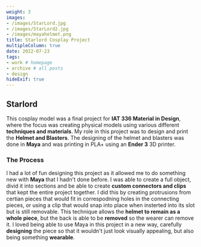 ```yaml
---
weight: 3
images:
- /images/StarLord.jpg
- /images/StarLord2.jpg
- /images/mayahelmet.png
title: Starlord Cosplay Project
multipleColumn: true
date: 2022-07-23
tags:
- work # homepage
- archive # all posts
- design
hideExif: true
---
```


## Starlord

This cosplay model was a final project for **IAT 336 Material in Design**, where the focus was creating physical models using various different **techniques and materials**. My role in this project was to design and print the **Helmet and Blasters**. The designing of the helmet and blasters was done in **Maya** and was printing in PLA+ using an **Ender 3** 3D printer.

### The Process

I had a lot of fun designing this project as it allowed me to do something new with **Maya** that I hadn't done before. I was able to create a full object, divid it into sections and be able to create **custom connectors and clips** that kept the entire project together. I did this by creating protrusions from certian pieces that would fit in correspodning holes in the connecting pieces, or using a clip that would snap into place when insterted into its slot but is still removable. This technique allows the **helmet to remain as a whole piece**, but the back is able to be **removed** so the wearer can remove it. I loved being able to use Maya in this project in a new way, carefully **designing** the piece so that it wouldn't just look visually appealing, but also being something **wearable**. 


